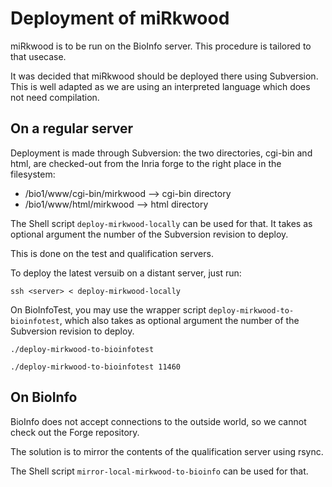 Deployment of miRkwood
======================

miRkwood is to be run on the BioInfo server. This procedure is tailored to that usecase.

It was decided that miRkwood should be deployed there using Subversion.
This is well adapted as we are using an interpreted language which does not need compilation.


On a regular server
-------------------

Deployment is made through Subversion: the two directories, cgi-bin and html,
are checked-out from the Inria forge to the right place in the filesystem:

- /bio1/www/cgi-bin/mirkwood --> cgi-bin directory
- /bio1/www/html/mirkwood --> html directory

The Shell script `deploy-mirkwood-locally` can be used for that.
It takes as optional argument the number of the Subversion revision to deploy.

This is done on the test and qualification servers.

To deploy the latest versuib on a distant server, just run:

    ssh <server> < deploy-mirkwood-locally

On BioInfoTest, you may use the wrapper script `deploy-mirkwood-to-bioinfotest`,
which also takes as optional argument the number of the Subversion revision to deploy.

    ./deploy-mirkwood-to-bioinfotest

    ./deploy-mirkwood-to-bioinfotest 11460



On BioInfo
----------

BioInfo does not accept connections to the outside world, so we cannot check out the Forge repository.

The solution is to mirror the contents of the qualification server using rsync.

The Shell script `mirror-local-mirkwood-to-bioinfo` can be used for that.
